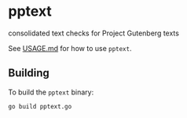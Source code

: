 # pptext
consolidated text checks for Project Gutenberg texts

See [USAGE.md](USAGE.md) for how to use `pptext`.

## Building

To build the `pptext`  binary:

    go build pptext.go

